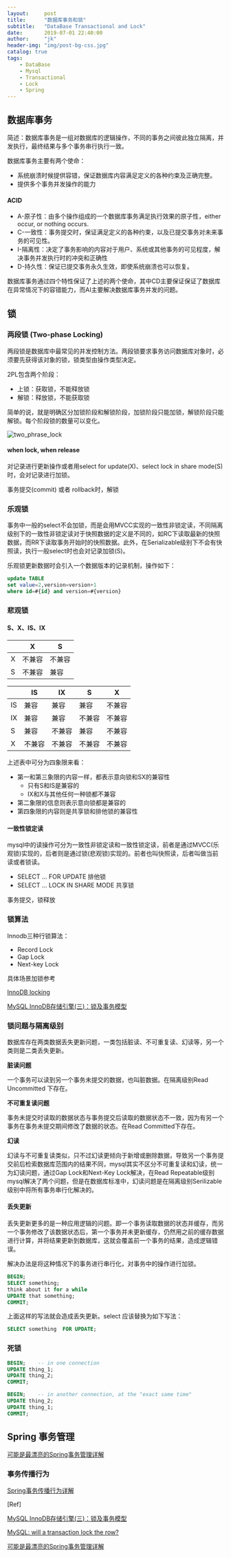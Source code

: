 ```yaml
---
layout:     post
title:      "数据库事务和锁"
subtitle:   "DataBase Transactional and Lock"
date:       2019-07-01 22:40:00
author:     "jk"
header-img: "img/post-bg-css.jpg"
catalog: true
tags:
    - DataBase
    - Mysql
    - Transactional
    - Lock
    - Spring
---
```

## 数据库事务

简述：数据库事务是一组对数据库的逻辑操作，不同的事务之间彼此独立隔离，并发执行，最终结果与多个事务串行执行一致。

数据库事务主要有两个使命：

- 系统崩溃时候提供容错，保证数据库内容满足定义的各种约束及正确完整。
- 提供多个事务并发操作的能力

#### ACID

- A-原子性：由多个操作组成的一个数据库事务满足执行效果的原子性，either occur, or nothing occurs.
- C-一致性：事务提交时，保证满足定义的各种约束，以及已提交事务对未来事务的可见性。
- I-隔离性：决定了事务影响的内容对于用户、系统或其他事务的可见程度，解决事务并发执行时的冲突和正确性
- D-持久性：保证已提交事务永久生效，即使系统崩溃也可以恢复。

数据库事务通过四个特性保证了上述的两个使命，其中CD主要保证保证了数据库在异常情况下的容错能力，而AI主要解决数据库事务并发的问题。

## 锁

### 两段锁 (Two-phase Locking)

两段锁是数据库中最常见的并发控制方法。两段锁要求事务访问数据库对象时，必须要先获得该对象的锁，锁类型由操作类型决定。

2PL包含两个阶段：

- 上锁：获取锁，不能释放锁
- 解锁：释放锁，不能获取锁

简单的说，就是明确区分加锁阶段和解锁阶段，加锁阶段只能加锁，解锁阶段只能解锁。每个阶段锁的数量可以变化。

![two_phrase_lock](https://img.charflow.com/2019-07-01-DataBase_Transactional_and_Lock/two_phrase_lock.jpeg)

#### when lock, when release

对记录进行更新操作或者用select for update(X)、select lock in share mode(S)时，会对记录进行加锁。

事务提交(commit) 或者 rollback时，解锁

### 乐观锁

事务中一般的select不会加锁，而是会用MVCC实现的一致性非锁定读，不同隔离级别下的一致性非锁定读对于快照数据的定义是不同的，如RC下读取最新的快照数据，而RR下读取事务开始时的快照数据。此外，在Serializable级别下不会有快照读，执行一般select时也会对记录加锁(S)。

乐观锁更新数据时会引入一个数据版本的记录机制，操作如下：

```sql
update TABLE
set value=2,version=version+1
where id=#{id} and version=#{version}
```

### 悲观锁

#### S、X、IS、IX

|      | X      | S      |
| ---- | ------ | ------ |
| X    | 不兼容 | 不兼容 |
| S    | 不兼容 | 兼容   |

|      | IS     | IX     | S      | X      |
| ---- | ------ | ------ | ------ | ------ |
| IS   | 兼容   | 兼容   | 兼容   | 不兼容 |
| IX   | 兼容   | 兼容   | 不兼容 | 不兼容 |
| S    | 兼容   | 不兼容 | 兼容   | 不兼容 |
| X    | 不兼容 | 不兼容 | 不兼容 | 不兼容 |

上述表中可分为四象限来看：

- 第一和第三象限的内容一样，都表示意向锁和SX的兼容性
  - 只有S和IS是兼容的
  - IX和X与其他任何一种锁都不兼容
- 第二象限的信息则表示意向锁都是兼容的
- 第四象限的内容则是共享锁和排他锁的兼容性

#### 一致性锁定读

mysql中的读操作可分为一致性非锁定读和一致性锁定读，前者是通过MVCC(乐观锁)实现的，后者则是通过锁(悲观锁)实现的。前者也叫快照读，后者叫做当前读或者锁读。

- SELECT ... FOR UPDATE     排他锁
- SELECT ... LOCK IN SHARE MODE 共享锁

事务提交，锁释放

### 锁算法

Innodb三种行锁算法：

- Record Lock
- Gap Lock
- Next-key Lock

具体场景加锁参考

[InnoDB locking](https://github.com/octachrome/innodb-locks)

[MySQL InnoDB存储引擎(三)：锁及事务模型](https://t.hao0.me/mysql/2016/09/10/mysql-innodb-03-lock-and-transaction-model.html)

### 锁问题与隔离级别

数据库存在两类数据丢失更新问题，一类包括脏读、不可重复读、幻读等，另一个类则是二类丢失更新。

**脏读问题**

一个事务可以读到另一个事务未提交的数据，也叫脏数据。在隔离级别Read Uncommitted 下存在。

**不可重复读问题**

事务未提交时读取的数据状态与事务提交后读取的数据状态不一致，因为有另一个事务在事务未提交期间修改了数据的状态。在Read Committed下存在。

**幻读**

幻读与不可重复读类似，只不过幻读更倾向于新增或删除数据，导致另一个事务提交前后检索数据库范围内的结果不同，mysql其实不区分不可重复读和幻读，统一为幻读问题，通过Gap Lock和Next-Key Lock解决，在Read Repeatable级别mysql解决了两个问题，但是在数据库标准中，幻读问题是在隔离级别Serilizable级别中将所有事务串行化解决的。

#### 丢失更新

丢失更新更多的是一种应用逻辑的问题。即一个事务读取数据的状态并缓存，而另一个事务修改了该数据状态后，第一个事务并未更新缓存，仍然用之前的缓存数据进行计算，并将结果更新到数据库，这就会覆盖前一个事务的结果，造成逻辑错误。

解决办法是将这种情况下的事务进行串行化，对事务中的操作进行加锁。

```sql
BEGIN;
SELECT something;
think about it for a while
UPDATE that something;
COMMIT;
```

上面这样的写法就会造成丢失更新。select 应该替换为如下写法：

```sql
SELECT something  FOR UPDATE;
```

### 死锁

```sql
BEGIN;    -- in one connection
UPDATE thing_1;
UPDATE thing_2;
COMMIT;

BEGIN;    -- in another connection, at the "exact same time"
UPDATE thing_2;
UPDATE thing_1;
COMMIT;
```

## Spring 事务管理

[可能是最漂亮的Spring事务管理详解](https://juejin.im/post/5b00c52ef265da0b95276091)

### 事务传播行为

[Spring事务传播行为详解](https://juejin.im/entry/5a8fe57e5188255de201062b)

[Ref]

[MySQL InnoDB存储引擎(三)：锁及事务模型](https://t.hao0.me/mysql/2016/09/10/mysql-innodb-03-lock-and-transaction-model.html)

[MySQL: will a transaction lock the row?](https://dba.stackexchange.com/questions/166242/mysql-will-a-transaction-lock-the-row?newreg=2c20159723ab4584b9e6f3b1f0d15498)

[可能是最漂亮的Spring事务管理详解](https://juejin.im/post/5b00c52ef265da0b95276091)